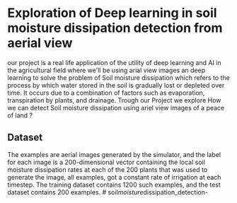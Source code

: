 # Exploration of Deep learning in soil moisture dissipation detection from aerial view

our project is a real life application of the utility of deep learning and AI in  the agricultural field where we'll be using arial view images an deep learning to solve the problem of Soil moisture dissipation which  refers to the process by which water stored in the soil is gradually lost or depleted over time. It occurs due to a combination of factors such as evaporation, transpiration by plants, and drainage. Trough our Project we explore How we can detect Soil moisture dissipation using ariel view images of a peace of land ?


## Dataset

The examples are aerial images generated by the simulator, and the label for each image is a 200-dimensional vector containing the local soil moisture dissipation rates at each of the 200 plants that was used to generate the image, all examples, got a constant rate of irrigation at each timestep.
 The training dataset contains 1200 such examples, and the test dataset contains 200 examples.
#   s o i l _ m o i s t u r e _ d i s s i p a t i o n _ d e t e c t i o n -  
 